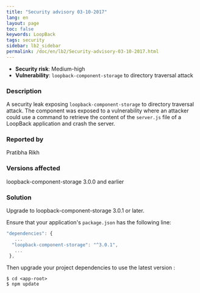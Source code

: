 ```yaml
---
title: "Security advisory 03-10-2017"
lang: en
layout: page
toc: false
keywords: LoopBack
tags: security
sidebar: lb2_sidebar
permalink: /doc/en/lb2/Security-advisory-03-10-2017.html
---
```

*   **Security risk**: Medium-high 
*   **Vulnerability**: `loopback-component-storage` to directory traversal attack

### Description

A security leak exposing `loopback-component-storage` to directory traversal attack. The component was exposed to a vulnerability where an attacker could use a command to retrieve the content of the `server.js` file of a LoopBack application and crash the server.

### Reported by

Pratibha Rikh

### Versions affected

loopback-component-storage 3.0.0 and earlier

### Solution

Upgrade to loopback-component-storage  3.0.1 or later.

Ensure that your application's `package.json` has the following line:

```js
"dependencies": {
   ...
  "loopback-component-storage": "^3.0.1",
   ...
 },
```

Then upgrade your project dependencies to use the latest version :

```
$ cd <app-root>
$ npm update
```
